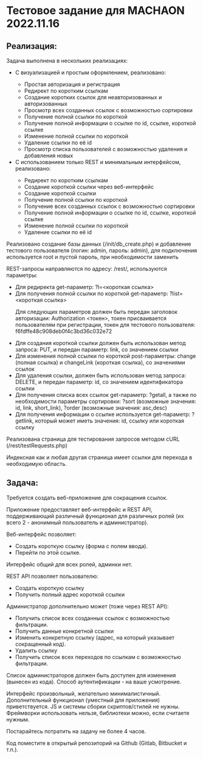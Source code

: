 <h1>Тестовое задание для MACHAON 2022.11.16</h1>
<h2>Реализация:</h2>
<p>Задача выполнена в нескольких реализациях:</p>
<ul>
    <li>С визуализацией и простым оформлением, реализовано:</li>
    <ul>
        <li>Простая авторизация и регистрация</li>
        <li>Редирект по коротким ссылкам</li>
        <li>Создание коротких ссылок для неавторизованных и авторизованных</li>
        <li>Просмотр всех созданных ссылок с возможностью сортировки</li>
        <li>Получение полной ссылки по короткой</li>
        <li>Получение полной информации о ссылке по id, ссылке, короткой ссылке</li>
        <li>Изменение полной ссылки по короткой</li>
        <li>Удаление ссылки по её id</li>
        <li>Просмотр списка пользователей с возможностью удаления и добавления новых</li>
    </ul>
    <li>С использованием только REST и минимальным интерфейсом, реализовано:</li>
    <ul>
        <li>Редирект по коротким ссылкам</li>
        <li>Создание короткой ссылки через веб-интерфейс</li>
        <li>Создание короткой ссылки</li>
        <li>Получение полной ссылки по короткой</li>
        <li>Получение всех созданных ссылок с возможностью сортировки</li>
        <li>Получение полной информации о ссылке по id, ссылке, короткой ссылке</li>
        <li>Изменение полной ссылки по короткой</li>
        <li>Удаление ссылки по её id</li>
    </ul>
</ul>
<p>Реализовано создание базы данных (/init/db_create.php) и добавление тестового пользователя (логин: admin, пароль: admin), для подключения используется root и пустой пароль, при необходимости заменить</p>
<p>REST-запросы направляются по адресу: /rest/, используются параметры:</p>
<ul>
    <li>Для редиректа get-параметр: ?l=<короткая ссылка></li>
    <li>Для получения полной ссылки по короткой get-параметр: ?list=<короткая ссылка></li>
    <p>Для следующих параметров должен быть передан заголовок авторизации: Authorization <токен>, токен присваивается пользователям при регистрации, токен для тестового пользователя: f6fdffe48c908deb0f4c3bd36c032e72</p>
    <li>Для создания короткой ссылки должен быть использован метод запроса: PUT, и передан параметр: link, со значением ссылки</li>
    <li>Для изменения полной ссылки по короткой post-параметры: change (полная ссылка) и changeLink (короткая ссылка), со значениями ссылок</li>
    <li>Для удаления ссылки, должен быть использован метод запроса: DELETE, и передан параметр: id, со значением идентификатора ссылки</li>
    <li>Для получения списка всех ссылок get-параметр: ?getall, а также по необходимости параметры сортировки: ?sort (возможные значения: id, link, short_link), ?order (возможные значения: asc,desc)</li>
    <li>Для получения информации о ссылке используется get-параметр: ?getlink, который может иметь значения: id, ссылку или короткая ссылку</li>
</ul>
<p>Реализована страница для тестирования запросов методом cURL (/rest/testRequests.php)</p>
<p>Индексная как и любая другая страница имеет ссылки для перехода в необходимую область.</p>
<h2>Задача:</h2>
<p>Требуется создать веб-приложение для сокращения ссылок.</p>
<p>Приложение предоставляет веб-интерфейс и REST API, поддерживающий различный функционал для различных ролей (их всего 2 - анонимный пользователь и администратор).</p>
<p>Веб-интерфейс позволяет:</p>
<ul>
    <li>Создать короткую ссылку (форма с полем ввода).</li>
    <li>Перейти по этой ссылке.</li>
</ul>
<p>Интерфейс общий для всех ролей, админки нет.</p>
<p>REST API позволяет пользователю:</p>
<ul>
    <li>Создать короткую ссылку</li>
    <li>Получить полный адрес короткой ссылки</li>
</ul>
<p>Администратор дополнительно может (тоже через REST API):</p>
<ul>
    <li>Получить список всех созданных ссылок с возможностью фильтрации.</li>
    <li>Получить данные конкретной ссылки</li>
    <li>Изменить конкретную ссылку (адрес, на который указывает сокращенный код).</li>
    <li>Удалить ссылку</li>
    <li>Получить список всех переходов по ссылкам с возможностью фильтрации.</li>
</ul>
<p>Список администраторов должен быть доступен для изменения (вынесен из кода). Способ аутентификации - на ваше усмотрение.</p>
<p>Интерфейс произвольный, желательно минималистичный. Дополнительный функционал (уместный для приложения) приветствуется. JS и системы сборки скриптов/стилей не нужны. Фреймворки использовать нельзя, библиотеки можно, если считаете нужным.</p>
<p>Постарайтесь потратить на задачу не более 4 часов.</p>
<p>Код поместите в открытый репозиторий на Github (Gitlab, Bitbucket и т.п.).</p>